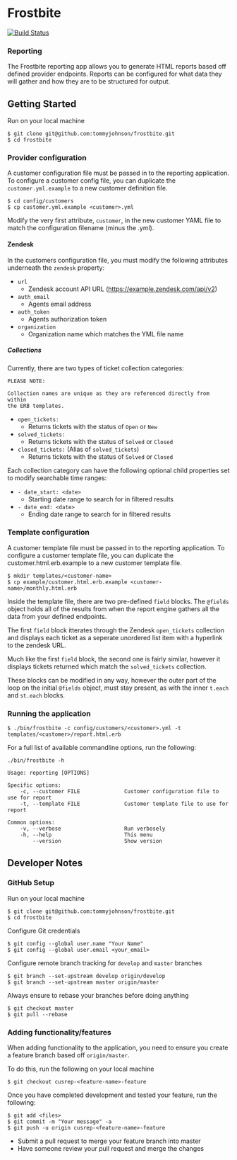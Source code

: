 # Frostbite

[![Build Status](https://travis-ci.org/tommyjohnson/frostbite.svg?branch=master)](https://travis-ci.org/tommyjohnson/frostbite)

### Reporting

The Frostbite reporting app allows you to generate HTML reports based off defined provider endpoints. Reports can be configured for what data they will gather and how they are to be structured for output. 

## Getting Started

Run on your local machine

```
$ git clone git@github.com:tommyjohnson/frostbite.git
$ cd frostbite
```

### Provider configuration

A customer configuration file must be passed in to the reporting application. To configure a customer config file, you can duplicate the `customer.yml.example` to a new customer definition file.

```
$ cd config/customers
$ cp customer.yml.example <customer>.yml
```

Modify the very first attribute, `customer`, in the new customer YAML file to match the configuration filename (minus the .yml).

#### Zendesk

In the customers configuration file, you must modify the following attributes underneath the `zendesk` property:

* `url`
    * Zendesk account API URL (https://example.zendesk.com/api/v2)
* `auth_email`
    * Agents email address
* `auth_token`
    * Agents authorization token
* `organization`
    * Organization name which matches the YML file name

##### Collections

Currently, there are two types of ticket collection categories:
```
PLEASE NOTE:

Collection names are unique as they are referenced directly from within
the ERB templates.
```

* `open_tickets:`
    * Returns tickets with the status of `Open` or `New`
* `solved_tickets:`
    * Returns tickets with the status of `Solved` or `Closed` 
* `closed_tickets:` (Alias of `solved_tickets`)
    *  Returns tickets with the status of `Solved` or `Closed`

Each collection category can have the following optional child properties set to modify searchable time ranges:

* `- date_start: <date>`
    * Starting date range to search for in filtered results 
* `- date_end: <date>`
    * Ending date range to search for in filtered results 

### Template configuration

A customer template file must be passed in to the reporting application. To configure a customer template file, you can duplicate the customer.html.erb.example to a new customer template file.

```
$ mkdir templates/<customer-name>
$ cp example/customer.html.erb.example <customer-name>/monthly.html.erb
```

Inside the template file, there are two pre-defined `field` blocks. The `@fields` object holds all of the results from when the report engine gathers all the data from your defined endpoints.

The first `field` block itterates through the Zendesk `open_tickets` collection and displays each ticket as a seperate unordered list item with a hyperlink to the zendesk URL.

Much like the first `field` block, the second one is fairly similar, however it displays tickets returned which match the `solved_tickets` collection.

These blocks can be modified in any way, however the outer part of the loop on the initial `@fields` object, must stay present, as with the inner `t.each` and `st.each` blocks.

### Running the application

```
$ ./bin/frostbite -c config/customers/<customer>.yml -t templates/<customer>/report.html.erb
```

For a full list of available commandline options, run the following:
```
./bin/frostbite -h

Usage: reporting [OPTIONS]

Specific options:
    -c, --customer FILE              Customer configuration file to use for report
    -t, --template FILE              Customer template file to use for report

Common options:
    -v, --verbose                    Run verbosely
    -h, --help                       This menu
        --version                    Show version
```

## Developer Notes

### GitHub Setup

Run on your local machine

```
$ git clone git@github.com:tommyjohnson/frostbite.git
$ cd frostbite
```

Configure Git credentials

```
$ git config --global user.name "Your Name"
$ git config --global user.email <your_email>
```

Configure remote branch tracking for `develop` and `master` branches

```
$ git branch --set-upstream develop origin/develop
$ git branch --set-upstream master origin/master
```

Always ensure to rebase your branches before doing anything

```
$ git checkout master
$ git pull --rebase
```

### Adding functionality/features

When adding functionality to the application, you need to ensure you create a feature branch based off `origin/master`.

To do this, run the following on your local machine

```
$ git checkout cusrep-<feature-name>-feature
```

Once you have completed development and tested your feature, run the following:

```
$ git add <files>
$ git commit -m "Your message" -a
$ git push -u origin cusrep-<feature-name>-feature
```

* Submit a pull request to merge your feature branch into master
* Have someone review your pull request and merge the changes
